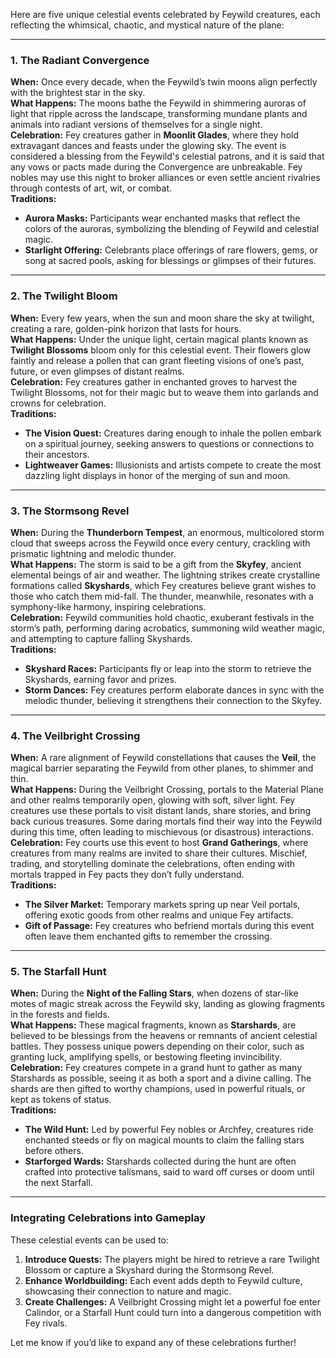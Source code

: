 Here are five unique celestial events celebrated by Feywild creatures, each reflecting the whimsical, chaotic, and mystical nature of the plane:

---

### **1. The Radiant Convergence**

**When:** Once every decade, when the Feywild’s twin moons align perfectly with the brightest star in the sky.  
**What Happens:** The moons bathe the Feywild in shimmering auroras of light that ripple across the landscape, transforming mundane plants and animals into radiant versions of themselves for a single night.  
**Celebration:** Fey creatures gather in **Moonlit Glades**, where they hold extravagant dances and feasts under the glowing sky. The event is considered a blessing from the Feywild's celestial patrons, and it is said that any vows or pacts made during the Convergence are unbreakable. Fey nobles may use this night to broker alliances or even settle ancient rivalries through contests of art, wit, or combat.  
**Traditions:**

- **Aurora Masks:** Participants wear enchanted masks that reflect the colors of the auroras, symbolizing the blending of Feywild and celestial magic.
- **Starlight Offering:** Celebrants place offerings of rare flowers, gems, or song at sacred pools, asking for blessings or glimpses of their futures.

---

### **2. The Twilight Bloom**

**When:** Every few years, when the sun and moon share the sky at twilight, creating a rare, golden-pink horizon that lasts for hours.  
**What Happens:** Under the unique light, certain magical plants known as **Twilight Blossoms** bloom only for this celestial event. Their flowers glow faintly and release a pollen that can grant fleeting visions of one’s past, future, or even glimpses of distant realms.  
**Celebration:** Fey creatures gather in enchanted groves to harvest the Twilight Blossoms, not for their magic but to weave them into garlands and crowns for celebration.  
**Traditions:**

- **The Vision Quest:** Creatures daring enough to inhale the pollen embark on a spiritual journey, seeking answers to questions or connections to their ancestors.
- **Lightweaver Games:** Illusionists and artists compete to create the most dazzling light displays in honor of the merging of sun and moon.

---

### **3. The Stormsong Revel**

**When:** During the **Thunderborn Tempest**, an enormous, multicolored storm cloud that sweeps across the Feywild once every century, crackling with prismatic lightning and melodic thunder.  
**What Happens:** The storm is said to be a gift from the **Skyfey**, ancient elemental beings of air and weather. The lightning strikes create crystalline formations called **Skyshards**, which Fey creatures believe grant wishes to those who catch them mid-fall. The thunder, meanwhile, resonates with a symphony-like harmony, inspiring celebrations.  
**Celebration:** Feywild communities hold chaotic, exuberant festivals in the storm’s path, performing daring acrobatics, summoning wild weather magic, and attempting to capture falling Skyshards.  
**Traditions:**

- **Skyshard Races:** Participants fly or leap into the storm to retrieve the Skyshards, earning favor and prizes.
- **Storm Dances:** Fey creatures perform elaborate dances in sync with the melodic thunder, believing it strengthens their connection to the Skyfey.

---

### **4. The Veilbright Crossing**

**When:** A rare alignment of Feywild constellations that causes the **Veil**, the magical barrier separating the Feywild from other planes, to shimmer and thin.  
**What Happens:** During the Veilbright Crossing, portals to the Material Plane and other realms temporarily open, glowing with soft, silver light. Fey creatures use these portals to visit distant lands, share stories, and bring back curious treasures. Some daring mortals find their way into the Feywild during this time, often leading to mischievous (or disastrous) interactions.  
**Celebration:** Fey courts use this event to host **Grand Gatherings**, where creatures from many realms are invited to share their cultures. Mischief, trading, and storytelling dominate the celebrations, often ending with mortals trapped in Fey pacts they don’t fully understand.  
**Traditions:**

- **The Silver Market:** Temporary markets spring up near Veil portals, offering exotic goods from other realms and unique Fey artifacts.
- **Gift of Passage:** Fey creatures who befriend mortals during this event often leave them enchanted gifts to remember the crossing.

---

### **5. The Starfall Hunt**

**When:** During the **Night of the Falling Stars**, when dozens of star-like motes of magic streak across the Feywild sky, landing as glowing fragments in the forests and fields.  
**What Happens:** These magical fragments, known as **Starshards**, are believed to be blessings from the heavens or remnants of ancient celestial battles. They possess unique powers depending on their color, such as granting luck, amplifying spells, or bestowing fleeting invincibility.  
**Celebration:** Fey creatures compete in a grand hunt to gather as many Starshards as possible, seeing it as both a sport and a divine calling. The shards are then gifted to worthy champions, used in powerful rituals, or kept as tokens of status.  
**Traditions:**

- **The Wild Hunt:** Led by powerful Fey nobles or Archfey, creatures ride enchanted steeds or fly on magical mounts to claim the falling stars before others.
- **Starforged Wards:** Starshards collected during the hunt are often crafted into protective talismans, said to ward off curses or doom until the next Starfall.

---

### **Integrating Celebrations into Gameplay**

These celestial events can be used to:

1. **Introduce Quests:** The players might be hired to retrieve a rare Twilight Blossom or capture a Skyshard during the Stormsong Revel.
2. **Enhance Worldbuilding:** Each event adds depth to Feywild culture, showcasing their connection to nature and magic.
3. **Create Challenges:** A Veilbright Crossing might let a powerful foe enter Calindor, or a Starfall Hunt could turn into a dangerous competition with Fey rivals.

Let me know if you’d like to expand any of these celebrations further!
